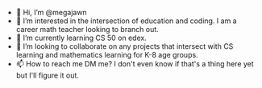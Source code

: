 - 👋 Hi, I’m @megajawn
- 👀 I’m interested in the intersection of education and coding. I am a career math teacher looking to branch out.
- 🌱 I’m currently learning CS 50 on edex.
- 💞️ I’m looking to collaborate on any projects that intersect with CS learning and mathematics learning for K-8 age groups.
- 📫 How to reach me DM me? I don't even know if that's a thing here yet but I'll figure it out.

<!---
megajawn/megajawn is a ✨ special ✨ repository because its `README.md` (this file) appears on your GitHub profile.
You can click the Preview link to take a look at your changes.
--->
